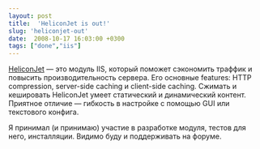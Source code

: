 ```yaml
---
layout: post
title:  'HeliconJet is out!'
slug: 'heliconjet-out'
date:  2008-10-17 16:03:00 +0300
tags: ["done","iis"]
---
```


[HeliconJet](http://www.helicontech.com/HeliconJet/) — это модуль IIS, который поможет сэкономить траффик и повысить производительность сервера. Его основные features: HTTP compression, server-side caching и client-side caching. Сжимать и кешировать HeliconJet умеет статический и динамический контент. Приятное отличие — гибкость в настройке с помощью GUI или текстового конфига.

Я принимал (и принимаю) участие в разработке модуля, тестов для него, инсталляции. Видимо буду и поддерживать на форуме.

